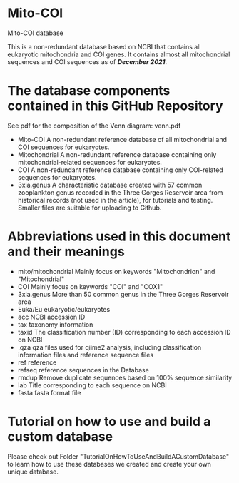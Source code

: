 # Mito-COI
Mito-COI database

This is a non-redundant database based on NCBI that contains all eukaryotic mitochondria and COI genes. It contains almost all mitochondrial sequences and COI sequences as of _**December 2021**_.

# The database components contained in this GitHub Repository
 See pdf for the composition of the Venn diagram: venn.pdf
* Mito-COI
  A non-redundant reference database of all mitochondrial and COI sequences for eukaryotes.
* Mitochondrial
  A non-redundant reference database containing only mitochondrial-related sequences for eukaryotes.
* COI
  A non-redundant reference database containing only COI-related sequences for eukaryotes.
* 3xia.genus
  A characteristic database created with 57 common zooplankton genus recorded in the Three Gorges Reservoir area from historical records (not used in the article), for tutorials and testing. Smaller files are suitable for uploading to Github.

# Abbreviations used in this document and their meanings
* mito/mitochondrial
  Mainly focus on keywords "Mitochondrion" and "Mitochondrial"
* COI
  Mainly focus on keywords "COI" and "COX1"
* 3xia.genus
  More than 50 common genus in the Three Gorges Reservoir area
* Euka/Eu
  eukaryotic/eukaryotes
* acc
  NCBI accession ID
* tax
 taxonomy information
* taxid
  The classification number (ID) corresponding to each accession ID on NCBI
* .qza
  qza files used for qiime2 analysis, including classification information files and reference sequence files
* ref
  reference
* refseq
 reference sequences in the Database
* rmdup
  Remove duplicate sequences based on 100% sequence similarity
* lab
  Title corresponding to each sequence on NCBI
* fasta
  fasta format file

# Tutorial on how to use and build a custom database
Please check out Folder "TutorialOnHowToUseAndBuildACustomDatabase" to learn how to use these databases we created and create your own unique database.
